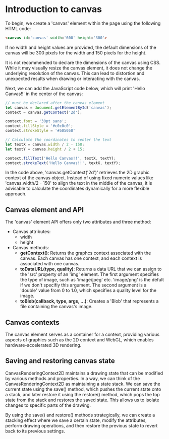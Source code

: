 # Introduction to canvas

To begin, we create a 'canvas' element within the page using the following HTML code:
```html
<canvas id='canvas' width='600' height='300'>
```
If no width and height values are provided, the default dimensions of the canvas will be 300 pixels for the width and 150 pixels for the height.

It is not recommended to declare the dimensions of the canvas using CSS. While it may visually resize the canvas element, it does not change the underlying resolution of the canvas. This can lead to distortion and unexpected results when drawing or interacting with the canvas.

Next, we can add the JavaScript code below, which will print 'Hello Canvas!!' in the center of the canvas:
```javascript
// must be declared after the canvas element
let canvas = document.getElementById('canvas');
context = canvas.getContext('2d');

context.font = '30pt sans';
context.fillStyle = '#c0c0c0';
context.strokeStyle = '#505050'

// Calculate the coordinates to center the text
let textX = canvas.width / 2 - 150;
let textY = canvas.height / 2 + 15;

context.fillText('Hello Canvas!!', textX, textY);
context.strokeText('Hello Canvas!!', textX, textY);
```
In the code above, 'canvas.getContext('2d')' retrieves the 2D graphic context of the canvas object. Instead of using fixed numeric values like 'canvas.width/2 - 150' to align the text in the middle of the canvas, it is advisable to calculate the coordinates dynamically for a more flexible approach.

## Canvas element and API

The 'canvas' element API offers only two attributes and three method:

* Canvas attributes:
    * width
    * height
* Canvas methods:
    * **getContext()**: Returns the graphcs context associated with the canvas. Each canvas has one context, and each context is associated with one canvas.
    * **toDataURL(type, quality)**: Returns a data URL that we can assign to the 'src' property of an 'img' element. The first argument specifies the type of image, such as 'image/jpeg' etc. 'image/png' is the defult if we don't specifiy this argument. The second argument is a 'double' value from 0 to 1.0, which specifies a quality level for the image.
    * **toBlob(callback, type, args, ...)**: Creates a 'Blob' that represents a file containing the canvas's image.

## Canvas contexts

The canvas element serves as a container for a context, providing various aspects of graphics such as the 2D context and WebGL, which enables hardware-accelerated 3D rendering.

## Saving and restoring canvas state

CanvasRenderingContext2D maintains a drawing state that can be modified by various methods and properties. In a way, we can think of the CanvasRenderingContext2D as maintaining a state stack. We can save the current state using the save() method, which pushes the current state onto a stack, and later restore it using the restore() method, which pops the top state from the stack and restores the saved state. This allows us to isolate changes to specific parts of the drawing.

By using the save() and restore() methods strategically, we can create a stacking effect where we save a certain state, modify the attributes, perform drawing operations, and then restore the previous state to revert back to its previous settings.
